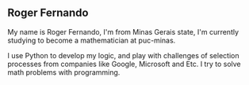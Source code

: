 ## Roger Fernando

My name is Roger Fernando, I'm from Minas Gerais state, I'm currently studying to become a mathematician at puc-minas.

I use Python to develop my logic, and play with challenges of selection processes from companies like Google, Microsoft and Etc. I try to solve math problems with programming.
